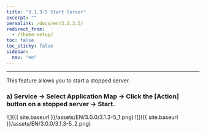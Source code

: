 ```yaml
---
title: "3.1.3-5 Start Server"
excerpt: ""
permalink: /docs/en/3.1.3.5/
redirect_from:
  - /theme-setup/
toc: false
toc_sticky: false
sidebar:
  nav: "en"
---
```



---

This feature allows you to start a stopped server.

### a\) Service → Select Application Map → Click the [Action] button on a stopped server → Start.
![]({{ site.baseurl }}/assets/EN/3.0.0/3.1.3-5_1.png)
![]({{ site.baseurl }}/assets/EN/3.0.0/3.1.3-5_2.png)

